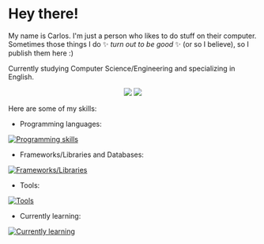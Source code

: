# Hey there! 

My name is Carlos. I'm just a person who likes to do stuff on their computer. Sometimes those things I do ✨ *turn out to be good* ✨ (or so I believe), so I publish them here :)

Currently studying Computer Science/Engineering and specializing in English.

<p align="center">
    <img src="https://github-readme-stats.vercel.app/api?username=justcarlux&show_icons=true&theme=transparent&hide_rank=true"></img>
    <img src="https://github-readme-stats.vercel.app/api/top-langs/?username=justcarlux&layout=compact&theme=transparent"></img>
</p>

Here are some of my skills:

- Programming languages:

[![Programming skills](https://skillicons.dev/icons?i=html,css,js,ts,python,java,cs)](https://skillicons.dev)

- Frameworks/Libraries and Databases:

[![Frameworks/Libraries](https://skillicons.dev/icons?i=discordjs,bootstrap,sequelize,express,electron,react,nextjs,tailwind,mongodb,mysql)](https://skillicons.dev)

- Tools:

[![Tools](https://skillicons.dev/icons?i=figma,git,idea,eclipse,vscode,maven,visualstudio,ps,mint)](https://skillicons.dev)

- Currently learning:

[![Currently learning](https://skillicons.dev/icons?i=rust,cpp)](https://skillicons.dev)

